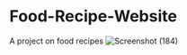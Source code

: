 # Food-Recipe-Website
A project on food recipes
![Screenshot (184)](https://github.com/nagalakshmi2002/Food-Recipe-Website/assets/85395195/907f1c9e-7657-4348-b9e1-b16bf8e86719)


